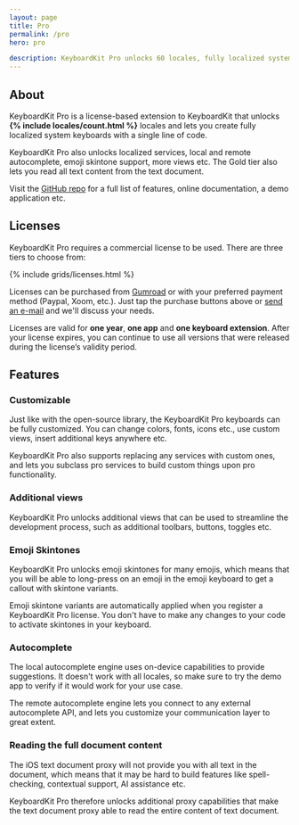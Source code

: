 ```yaml
---
layout: page
title: Pro
permalink: /pro
hero: pro

description: KeyboardKit Pro unlocks 60 locales, fully localized system keyboards, emoji skintones, local and remote autocomplete, full document proxy utils etc.
---
```



## About

KeyboardKit Pro is a license-based extension to KeyboardKit that unlocks **{% include locales/count.html %}** locales and lets you create fully localized system keyboards with a single line of code.

KeyboardKit Pro also unlocks localized services, local and remote autocomplete, emoji skintone support, more views etc. The Gold tier also lets you read all text content from the text document. 

Visit the [GitHub repo]({{site.github_url_pro}}) for a full list of features, online documentation, a demo application etc.


## Licenses

KeyboardKit Pro requires a commercial license to be used. There are three tiers to choose from:

{% include grids/licenses.html %}

Licenses can be purchased from [Gumroad]({{site.gumroad_url}}) or with your preferred payment method (Paypal, Xoom, etc.). Just tap the purchase buttons above or [send an e-mail](mailto:{{site.email}}?subject=KeyboardKit%20Pro%20License) and we'll discuss your needs.

Licenses are valid for **one year**, **one app** and **one keyboard extension**. After your license expires, you can continue to use all versions that were released during the license’s validity period.


## Features

### Customizable

Just like with the open-source library, the KeyboardKit Pro keyboards can be fully customized. You can change colors, fonts, icons etc., use custom views, insert additional keys anywhere etc.

KeyboardKit Pro also supports replacing any services with custom ones, and lets you subclass pro services to build custom things upon pro functionality.


### Additional views

KeyboardKit Pro unlocks additional views that can be used to streamline the development process, such as additional toolbars, buttons, toggles etc.


### Emoji Skintones

KeyboardKit Pro unlocks emoji skintones for many emojis, which means that you will be able to long-press on an emoji in the emoji keyboard to get a callout with skintone variants.

Emoji skintone variants are automatically applied when you register a KeyboardKit Pro license. You don't have to make any changes to your code to activate skintones in your keyboard.


### Autocomplete

The local autocomplete engine uses on-device capabilities to provide suggestions. It doesn't work with all locales, so make sure to try the demo app to verify if it would work for your use case.

The remote autocomplete engine lets you connect to any external autocomplete API, and lets you customize your communication layer to great extent.


### Reading the full document content

The iOS text document proxy will not provide you with all text in the document, which means that it may be hard to build features like spell-checking, contextual support, AI assistance etc.

KeyboardKit Pro therefore unlocks additional proxy capabilities that make the text document proxy able to read the entire content of text document.